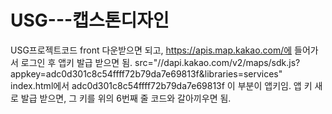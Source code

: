 # USG---캡스톤디자인
 USG프로젝트코드
front 다운받으면 되고, https://apis.map.kakao.com/에 들어가서 로그인 후
앱키 발급 받으면 됨. 
 src="//dapi.kakao.com/v2/maps/sdk.js?appkey=adc0d301c8c54ffff72b79da7e69813f&libraries=services" 
 index.html에서 adc0d301c8c54ffff72b79da7e69813f 이 부분이 앱키임. 
 앱 키 새로 발급 받으면, 그 키를 위의 6번째 줄 코드와 갈아끼우면 됨. 